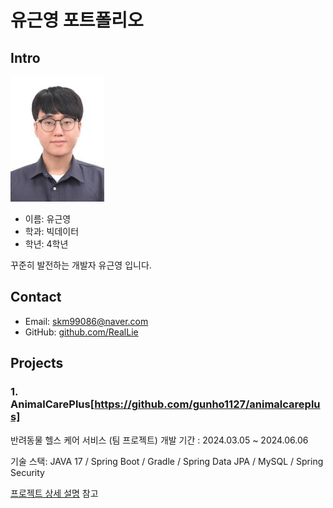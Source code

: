# 유근영 포트폴리오

## Intro

![프로필이미지](https://github.com/RealLie/RealLie/blob/main/20220811181854_00027.jpg)
- 이름: 유근영
- 학과: 빅데이터
- 학년: 4학년

꾸준히 발전하는 개발자 유근영 입니다.

## Contact
- Email: skm99086@naver.com
- GitHub: [github.com/RealLie](https://github.com/RealLie)

## Projects
### 1. AnimalCarePlus[https://github.com/gunho1127/animalcareplus]
   반려동물 헬스 케어 서비스 (팀 프로젝트)
   개발 기간 : 2024.03.05 ~ 2024.06.06

   기술 스택:
   JAVA 17 / Spring Boot / Gradle / Spring Data JPA / MySQL / Spring Security

   [프로젝트 상세 설명](https://github.com/gunho1127/animalcareplus) 참고
